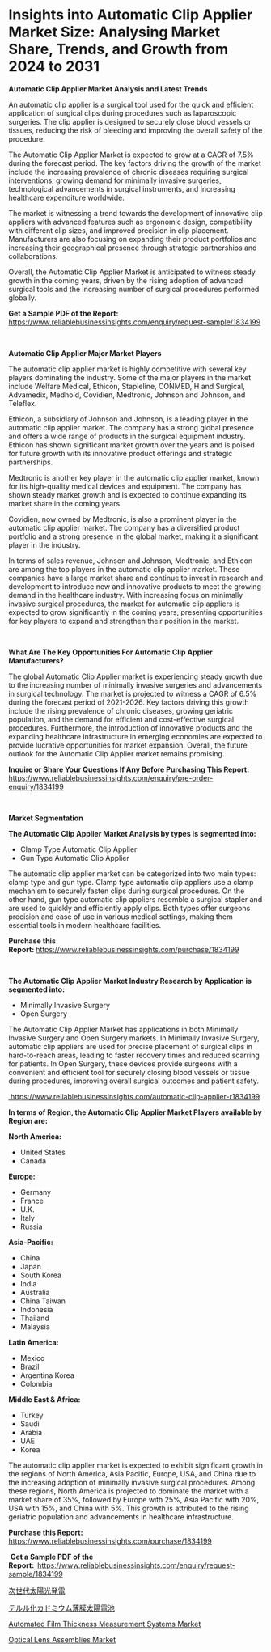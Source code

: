 <p><h1>Insights into Automatic Clip Applier Market Size: Analysing Market Share, Trends, and Growth from 2024 to 2031</h1></p><p><strong>Automatic Clip Applier Market Analysis and Latest Trends</strong></p>
<p><p>An automatic clip applier is a surgical tool used for the quick and efficient application of surgical clips during procedures such as laparoscopic surgeries. The clip applier is designed to securely close blood vessels or tissues, reducing the risk of bleeding and improving the overall safety of the procedure.</p><p>The Automatic Clip Applier Market is expected to grow at a CAGR of 7.5% during the forecast period. The key factors driving the growth of the market include the increasing prevalence of chronic diseases requiring surgical interventions, growing demand for minimally invasive surgeries, technological advancements in surgical instruments, and increasing healthcare expenditure worldwide.</p><p>The market is witnessing a trend towards the development of innovative clip appliers with advanced features such as ergonomic design, compatibility with different clip sizes, and improved precision in clip placement. Manufacturers are also focusing on expanding their product portfolios and increasing their geographical presence through strategic partnerships and collaborations.</p><p>Overall, the Automatic Clip Applier Market is anticipated to witness steady growth in the coming years, driven by the rising adoption of advanced surgical tools and the increasing number of surgical procedures performed globally.</p></p>
<p><strong>Get a Sample PDF of the Report:&nbsp;</strong> <a href="https://www.reliablebusinessinsights.com/enquiry/request-sample/1834199">https://www.reliablebusinessinsights.com/enquiry/request-sample/1834199</a></p>
<p>&nbsp;</p>
<p><strong>Automatic Clip Applier Major Market Players</strong></p>
<p><p>The automatic clip applier market is highly competitive with several key players dominating the industry. Some of the major players in the market include Welfare Medical, Ethicon, Stapleline, CONMED, H and Surgical, Advamedix, Medhold, Covidien, Medtronic, Johnson and Johnson, and Teleflex.</p><p>Ethicon, a subsidiary of Johnson and Johnson, is a leading player in the automatic clip applier market. The company has a strong global presence and offers a wide range of products in the surgical equipment industry. Ethicon has shown significant market growth over the years and is poised for future growth with its innovative product offerings and strategic partnerships.</p><p>Medtronic is another key player in the automatic clip applier market, known for its high-quality medical devices and equipment. The company has shown steady market growth and is expected to continue expanding its market share in the coming years.</p><p>Covidien, now owned by Medtronic, is also a prominent player in the automatic clip applier market. The company has a diversified product portfolio and a strong presence in the global market, making it a significant player in the industry.</p><p>In terms of sales revenue, Johnson and Johnson, Medtronic, and Ethicon are among the top players in the automatic clip applier market. These companies have a large market share and continue to invest in research and development to introduce new and innovative products to meet the growing demand in the healthcare industry. With increasing focus on minimally invasive surgical procedures, the market for automatic clip appliers is expected to grow significantly in the coming years, presenting opportunities for key players to expand and strengthen their position in the market.</p></p>
<p>&nbsp;</p>
<p><strong>What Are The Key Opportunities For Automatic Clip Applier Manufacturers?</strong></p>
<p><p>The global Automatic Clip Applier market is experiencing steady growth due to the increasing number of minimally invasive surgeries and advancements in surgical technology. The market is projected to witness a CAGR of 6.5% during the forecast period of 2021-2026. Key factors driving this growth include the rising prevalence of chronic diseases, growing geriatric population, and the demand for efficient and cost-effective surgical procedures. Furthermore, the introduction of innovative products and the expanding healthcare infrastructure in emerging economies are expected to provide lucrative opportunities for market expansion. Overall, the future outlook for the Automatic Clip Applier market remains promising.</p></p>
<p><strong>Inquire or Share Your Questions If Any Before Purchasing This Report:</strong> <a href="https://www.reliablebusinessinsights.com/enquiry/pre-order-enquiry/1834199">https://www.reliablebusinessinsights.com/enquiry/pre-order-enquiry/1834199</a></p>
<p>&nbsp;</p>
<p><strong>Market Segmentation</strong></p>
<p><strong>The Automatic Clip Applier Market Analysis by types is segmented into:</strong></p>
<p><ul><li>Clamp Type Automatic Clip Applier</li><li>Gun Type Automatic Clip Applier</li></ul></p>
<p><p>The automatic clip applier market can be categorized into two main types: clamp type and gun type. Clamp type automatic clip appliers use a clamp mechanism to securely fasten clips during surgical procedures. On the other hand, gun type automatic clip appliers resemble a surgical stapler and are used to quickly and efficiently apply clips. Both types offer surgeons precision and ease of use in various medical settings, making them essential tools in modern healthcare facilities.</p></p>
<p><strong>Purchase this Report:&nbsp;</strong><a href="https://www.reliablebusinessinsights.com/purchase/1834199">https://www.reliablebusinessinsights.com/purchase/1834199</a></p>
<p>&nbsp;</p>
<p><strong>The Automatic Clip Applier Market Industry Research by Application is segmented into:</strong></p>
<p><ul><li>Minimally Invasive Surgery</li><li>Open Surgery</li></ul></p>
<p><p>The Automatic Clip Applier Market has applications in both Minimally Invasive Surgery and Open Surgery markets. In Minimally Invasive Surgery, automatic clip appliers are used for precise placement of surgical clips in hard-to-reach areas, leading to faster recovery times and reduced scarring for patients. In Open Surgery, these devices provide surgeons with a convenient and efficient tool for securely closing blood vessels or tissue during procedures, improving overall surgical outcomes and patient safety.</p></p>
<p><a href="https://www.reliablebusinessinsights.com/automatic-clip-applier-r1834199">&nbsp;https://www.reliablebusinessinsights.com/automatic-clip-applier-r1834199</a></p>
<p><strong>In terms of Region, the Automatic Clip Applier Market Players available by Region are:</strong></p>
<p>
    <p> <strong> North America: </strong>
        <ul>
            <li>United States</li>
            <li>Canada</li>
        </ul>
        </p> 
    <p> <strong> Europe: </strong>
        <ul>
            <li>Germany</li>
            <li>France</li>
            <li>U.K.</li>
            <li>Italy</li>
            <li>Russia</li>
        </ul>
        </p> 
    <p> <strong> Asia-Pacific: </strong>
        <ul>
            <li>China</li>
            <li>Japan</li>
            <li>South Korea</li>
            <li>India</li>
            <li>Australia</li>
            <li>China Taiwan</li>
            <li>Indonesia</li>
            <li>Thailand</li>
            <li>Malaysia</li>
        </ul>
        </p> 
    <p> <strong> Latin America: </strong>
        <ul>
            <li>Mexico</li>
            <li>Brazil</li>
            <li>Argentina Korea</li>
            <li>Colombia</li>
        </ul>
        </p> 
    <p> <strong> Middle East & Africa: </strong>
        <ul>
            <li>Turkey</li>
            <li>Saudi</li>
            <li>Arabia</li>
            <li>UAE</li>
            <li>Korea</li>
        </ul>
    </p>
    </p>
<p><p>The automatic clip applier market is expected to exhibit significant growth in the regions of North America, Asia Pacific, Europe, USA, and China due to the increasing adoption of minimally invasive surgical procedures. Among these regions, North America is projected to dominate the market with a market share of 35%, followed by Europe with 25%, Asia Pacific with 20%, USA with 15%, and China with 5%. This growth is attributed to the rising geriatric population and advancements in healthcare infrastructure.</p></p>
<p><strong>Purchase this Report: </strong><a href="https://www.reliablebusinessinsights.com/purchase/1834199">https://www.reliablebusinessinsights.com/purchase/1834199</a></p>
<p>&nbsp;<strong>Get a Sample PDF of the Report:&nbsp;&nbsp;</strong><a href="https://www.reliablebusinessinsights.com/enquiry/request-sample/1834199">https://www.reliablebusinessinsights.com/enquiry/request-sample/1834199</a></p>
<p><strong></strong></p>
<p><p><a href="https://github.com/MacyOrn/Market-Research-Report-List-1/blob/main/3656662168639.md">次世代太陽光発電</a></p><p><a href="https://github.com/charm854/Market-Research-Report-List-2/blob/main/4388463168638.md">テルル化カドミウム薄膜太陽電池</a></p><p><a href="https://github.com/jnzzvtbl92/Market-Research-Report-List-1/blob/main/automated-film-thickness-measurement-systems-market.md">Automated Film Thickness Measurement Systems Market</a></p><p><a href="https://github.com/jhonangga41/Market-Research-Report-List-1/blob/main/optical-lens-assemblies-market.md">Optical Lens Assemblies Market</a></p></p>
